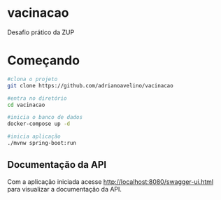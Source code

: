 # vacinacao
Desafio prático da ZUP

# Começando
```bash
#clona o projeto
git clone https://github.com/adrianoavelino/vacinacao

#entra no diretório
cd vacinacao

#inicia o banco de dados
docker-compose up -d

#inicia aplicação
./mvnw spring-boot:run
```
## Documentação da API
Com a aplicação iniciada acesse [http://localhost:8080/swagger-ui.html](http://localhost:8080/swagger-ui.html) para visualizar a documentação da API.
